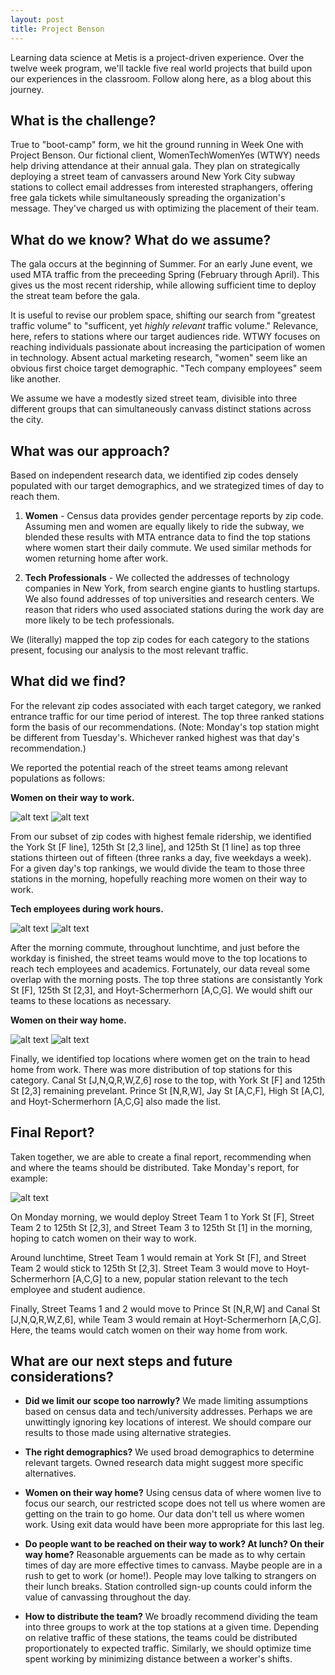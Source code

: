 ```yaml
---
layout: post
title: Project Benson
---
```


Learning data science at Metis is a project-driven experience. Over the twelve week program, we'll tackle five real world projects that build upon our experiences in the classroom. Follow along here, as a blog about this journey.

## What is the challenge?

True to "boot-camp" form, we hit the ground running in Week One with Project Benson. Our fictional client, WomenTechWomenYes (WTWY) needs help driving attendance at their annual gala. They plan on strategically deploying a street team of canvassers around New York City subway stations to collect email addresses from interested straphangers, offering free gala tickets while simultaneously spreading the organization's message. They've charged us with optimizing the placement of their team.

## What do we know? What do we assume?

The gala occurs at the beginning of Summer. For an early June event, we used MTA traffic from the preceeding Spring (February through April). This gives us the most recent ridership, while allowing sufficient time to deploy the streat team before the gala.

It is useful to revise our problem space, shifting our search from "greatest traffic volume" to "sufficent, yet *highly relevant* traffic volume." Relevance, here, refers to stations where our target audiences ride. WTWY focuses on reaching individuals passionate about increasing the participation of women in technology. Absent actual marketing research, "women" seem like an obvious first choice target demographic. "Tech company employees" seem like another.

We assume we have a modestly sized street team, divisible into three different groups that can simultaneously canvass distinct stations across the city.

## What was our approach?
Based on independent research data, we identified zip codes densely populated with our target demographics, and we strategized times of day to reach them.

1) **Women** - Census data provides gender percentage reports by zip code. Assuming men and women are equally likely to ride the subway, we blended these results with MTA entrance data to find the top stations where women start their daily commute. We used similar methods for women returning home after work.

2) **Tech Professionals** - We collected the addresses of technology companies in New York, from search engine giants to hustling startups. We also found addresses of top universities and research centers. We reason that riders who used associated stations during the work day are more likely to be tech professionals.

We (literally) mapped the top zip codes for each category to the stations present, focusing our analysis to the most relevant traffic.

## What did we find?

For the relevant zip codes associated with each target category, we ranked entrance traffic for our time period of interest. The top three ranked stations form the basis of our recommendations. (Note: Monday's top station might be different from Tuesday's. Whichever ranked highest was that day's recommendation.)

We reported the potential reach of the street teams among relevant populations as follows:

**Women on their way to work.**

![alt text](https://github.com/actionsteve/actionsteve.github.io/blob/master/images/time1_graph.png?raw=true)
![alt text](https://github.com/actionsteve/actionsteve.github.io/blob/master/images/time1_map.png?raw=true)

From our subset of zip codes with highest female ridership, we identified the York St [F line], 125th St [2,3 line], and 125th St [1 line] as top three stations thirteen out of fifteen (three ranks a day, five weekdays a week). For a given day's top rankings, we would divide the team to those three stations in the morning, hopefully reaching more women on their way to work.

**Tech employees during work hours.**

![alt text](https://github.com/actionsteve/actionsteve.github.io/blob/master/images/time2_graph.png?raw=true)
![alt text](https://github.com/actionsteve/actionsteve.github.io/blob/master/images/time2_map.png?raw=true)

After the morning commute, throughout lunchtime, and just before the workday is finished, the street teams would move to the top locations to reach tech employees and academics. Fortunately, our data reveal some overlap with the morning posts. The top three stations are consistantly York St [F], 125th St [2,3], and Hoyt-Schermerhorn [A,C,G]. We would shift our teams to these locations as necessary.

**Women on their way home.**

![alt text](https://github.com/actionsteve/actionsteve.github.io/blob/master/images/time3_graph.png?raw=true)
![alt text](https://github.com/actionsteve/actionsteve.github.io/blob/master/images/time3_map.png?raw=true)

Finally, we identified top locations where women get on the train to head home from work. There was more distribution of top stations for this category. Canal St [J,N,Q,R,W,Z,6] rose to the top, with York St [F] and 125th St [2,3] remaining prevelant. Prince St [N,R,W], Jay St [A,C,F], High St [A,C], and Hoyt-Schermerhorn [A,C,G] also made the list.

## Final Report?
Taken together, we are able to create a final report, recommending when and where the teams should be distributed. Take Monday's report, for example:

![alt text](https://github.com/actionsteve/actionsteve.github.io/blob/master/images/monday_schedule.png?raw=true)

On Monday morning, we would deploy Street Team 1 to York St [F], Street Team 2 to 125th St [2,3], and Street Team 3 to 125th St [1] in the morning, hoping to catch women on their way to work.

Around lunchtime, Street Team 1 would remain at York St [F], and Street Team 2 would stick to 125th St [2,3]. Street Team 3 would move to Hoyt-Schermerhorn [A,C,G] to a new, popular station relevant to the tech employee and student audience.

Finally, Street Teams 1 and 2 would move to Prince St [N,R,W] and Canal St [J,N,Q,R,W,Z,6], while Team 3 would remain at Hoyt-Schermerhorn [A,C,G]. Here, the teams would catch women on their way home from work.

## What are our next steps and future considerations?

* **Did we limit our scope too narrowly?**
We made limiting assumptions based on census data and tech/university addresses. Perhaps we are unwittingly ignoring key locations of interest. We should compare our results to those made using alternative strategies.

* **The right demographics?**
We used broad demographics to determine relevant targets. Owned research data might suggest more specific alternatives.

* **Women on their way home?**
Using census data of where women live to focus our search, our restricted scope does not tell us where women are getting on the train to go home. Our data don't tell us where women work. Using exit data would have been more appropriate for this last leg.

* **Do people want to be reached on their way to work? At lunch? On their way home?**
Reasonable arguements can be made as to why certain times of day are more effective times to canvass. Maybe people are in a rush to get to work (or home!). People may love talking to strangers on their lunch breaks. Station controlled sign-up counts could inform the value of canvassing throughout the day.

* **How to distribute the team?**
We broadly recommend dividing the team into three groups to work at the top stations at a given time. Depending on relative traffic of these stations, the teams could be distributed proportionately to expected traffic. Similarly, we should optimize time spent working by minimizing distance between a worker's shifts.
